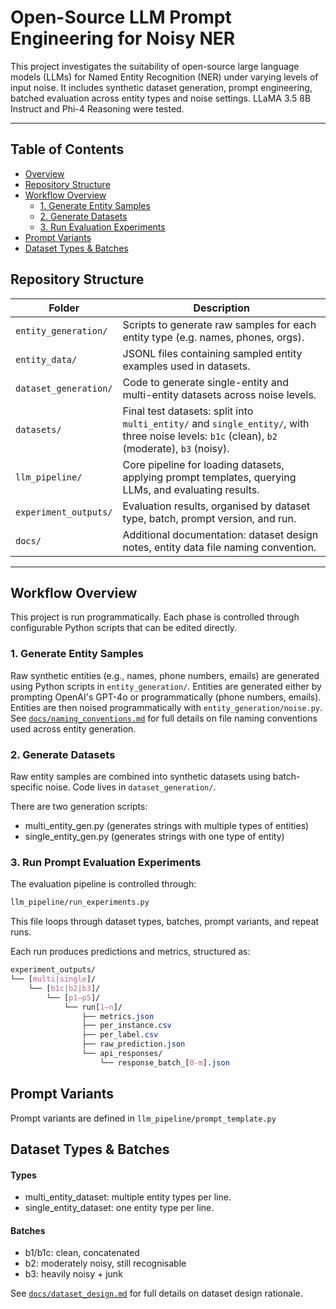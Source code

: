 # Open-Source LLM Prompt Engineering for Noisy NER

This project investigates the suitability of open-source large language models (LLMs) for Named Entity Recognition (NER) under varying levels of input noise. 
It includes synthetic dataset generation, prompt engineering, batched evaluation across entity types and noise settings. LLaMA 3.5 8B Instruct and Phi-4 Reasoning were tested. 

---
## Table of Contents

- [Overview](#-llm-based-prompt-engineering-for-noisy-ner)
- [Repository Structure](#-repository-structure)
- [Workflow Overview](#-workflow-overview)
  - [1. Generate Entity Samples](#-1-generate-entity-samples)
  - [2. Generate Datasets](#-2-generate-datasets)
  - [3. Run Evaluation Experiments](#-3-run-evaluation-experiments)
- [Prompt Variants](#-prompt-variants)
- [Dataset Types & Batches](#-dataset-types--batches)


## Repository Structure

| Folder | Description |
|--------|-------------|
| `entity_generation/` | Scripts to generate raw samples for each entity type (e.g. names, phones, orgs). |
| `entity_data/` | JSONL files containing sampled entity examples used in datasets. |
| `dataset_generation/` | Code to generate single-entity and multi-entity datasets across noise levels. |
| `datasets/` | Final test datasets: split into `multi_entity/` and `single_entity/`, with three noise levels: `b1c` (clean), `b2` (moderate), `b3` (noisy). |
| `llm_pipeline/` | Core pipeline for loading datasets, applying prompt templates, querying LLMs, and evaluating results. |
| `experiment_outputs/` | Evaluation results, organised by dataset type, batch, prompt version, and run. |
| `docs/` | Additional documentation: dataset design notes, entity data file naming convention. |

---

## Workflow Overview
This project is run programmatically. Each phase is controlled through configurable Python scripts that can be edited directly.

### 1. Generate Entity Samples
Raw synthetic entities (e.g., names, phone numbers, emails) are generated using Python scripts in `entity_generation/`.
Entities are generated either by prompting OpenAI's GPT-4o or programmatically (phone numbers, emails).
Entities are then noised programmatically with `entity_generation/noise.py`.
See [`docs/naming_conventions.md`](docs/naming_conventions.md) for full details on file naming conventions used across entity generation.


### 2. Generate Datasets
Raw entity samples are combined into synthetic datasets using batch-specific noise. Code lives in `dataset_generation/`.

There are two generation scripts:
- multi_entity_gen.py (generates strings with multiple types of entities)
- single_entity_gen.py (generates strings with one type of entity)

### 3. Run Prompt Evaluation Experiments
The evaluation pipeline is controlled through:

```bash
llm_pipeline/run_experiments.py
```
This file loops through dataset types, batches, prompt variants, and repeat runs.

Each run produces predictions and metrics, structured as:

``` css
experiment_outputs/
└── [multi|single]/
    └── [b1c|b2|b3]/
        └── [p1–p5]/
            └── run[1–n]/
                ├── metrics.json
                ├── per_instance.csv
                ├── per_label.csv
                ├── raw_prediction.json
                └── api_responses/
                    └── response_batch_[0-m].json
```
## Prompt Variants
Prompt variants are defined in `llm_pipeline/prompt_template.py`

## Dataset Types & Batches
#### Types
- multi_entity_dataset: multiple entity types per line.
- single_entity_dataset: one entity type per line.

#### Batches
- b1/b1c: clean, concatenated
- b2: moderately noisy, still recognisable
- b3: heavily noisy + junk

See [`docs/dataset_design.md`](docs/dataset_design.md) for full details on dataset design rationale.

